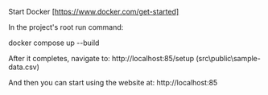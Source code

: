 Start Docker [https://www.docker.com/get-started]

In the project's root run command:

docker compose up --build

After it completes, navigate to: http://localhost:85/setup
(src\public\sample-data.csv)

And then you can start using the website at: http://localhost:85
